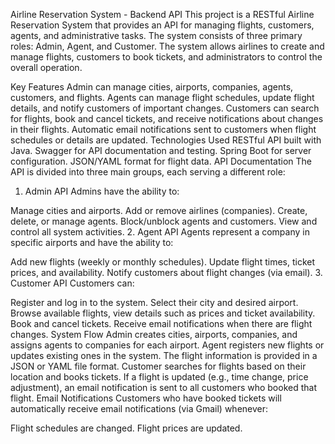 Airline Reservation System - Backend API
This project is a RESTful Airline Reservation System that provides an API for managing flights, customers, agents, and administrative tasks. The system consists of three primary roles: Admin, Agent, and Customer. The system allows airlines to create and manage flights, customers to book tickets, and administrators to control the overall operation.

Key Features
Admin can manage cities, airports, companies, agents, customers, and flights.
Agents can manage flight schedules, update flight details, and notify customers of important changes.
Customers can search for flights, book and cancel tickets, and receive notifications about changes in their flights.
Automatic email notifications sent to customers when flight schedules or details are updated.
Technologies Used
RESTful API built with Java.
Swagger for API documentation and testing.
Spring Boot for server configuration.
JSON/YAML format for flight data.
API Documentation
The API is divided into three main groups, each serving a different role:

1. Admin API
Admins have the ability to:

Manage cities and airports.
Add or remove airlines (companies).
Create, delete, or manage agents.
Block/unblock agents and customers.
View and control all system activities.
2. Agent API
Agents represent a company in specific airports and have the ability to:

Add new flights (weekly or monthly schedules).
Update flight times, ticket prices, and availability.
Notify customers about flight changes (via email).
3. Customer API
Customers can:

Register and log in to the system.
Select their city and desired airport.
Browse available flights, view details such as prices and ticket availability.
Book and cancel tickets.
Receive email notifications when there are flight changes.
System Flow
Admin creates cities, airports, companies, and assigns agents to companies for each airport.
Agent registers new flights or updates existing ones in the system. The flight information is provided in a JSON or YAML file format.
Customer searches for flights based on their location and books tickets.
If a flight is updated (e.g., time change, price adjustment), an email notification is sent to all customers who booked that flight.
Email Notifications
Customers who have booked tickets will automatically receive email notifications (via Gmail) whenever:

Flight schedules are changed.
Flight prices are updated.
